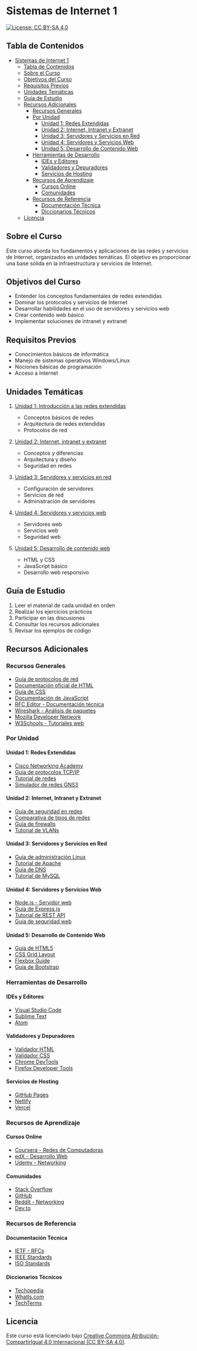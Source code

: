 # Sistemas de Internet 1

[![License: CC BY-SA 4.0](https://img.shields.io/badge/License-CC%20BY--SA%204.0-lightgrey.svg)](https://creativecommons.org/licenses/by-sa/4.0/deed.es)

## Tabla de Contenidos

- [Sistemas de Internet 1](#sistemas-de-internet-1)
  - [Tabla de Contenidos](#tabla-de-contenidos)
  - [Sobre el Curso](#sobre-el-curso)
  - [Objetivos del Curso](#objetivos-del-curso)
  - [Requisitos Previos](#requisitos-previos)
  - [Unidades Temáticas](#unidades-temáticas)
  - [Guía de Estudio](#guía-de-estudio)
  - [Recursos Adicionales](#recursos-adicionales)
    - [Recursos Generales](#recursos-generales)
    - [Por Unidad](#por-unidad)
      - [Unidad 1: Redes Extendidas](#unidad-1-redes-extendidas)
      - [Unidad 2: Internet, Intranet y Extranet](#unidad-2-internet-intranet-y-extranet)
      - [Unidad 3: Servidores y Servicios en Red](#unidad-3-servidores-y-servicios-en-red)
      - [Unidad 4: Servidores y Servicios Web](#unidad-4-servidores-y-servicios-web)
      - [Unidad 5: Desarrollo de Contenido Web](#unidad-5-desarrollo-de-contenido-web)
    - [Herramientas de Desarrollo](#herramientas-de-desarrollo)
      - [IDEs y Editores](#ides-y-editores)
      - [Validadores y Depuradores](#validadores-y-depuradores)
      - [Servicios de Hosting](#servicios-de-hosting)
    - [Recursos de Aprendizaje](#recursos-de-aprendizaje)
      - [Cursos Online](#cursos-online)
      - [Comunidades](#comunidades)
    - [Recursos de Referencia](#recursos-de-referencia)
      - [Documentación Técnica](#documentación-técnica)
      - [Diccionarios Técnicos](#diccionarios-técnicos)
  - [Licencia](#licencia)

## Sobre el Curso

Este curso aborda los fundamentos y aplicaciones de las redes y servicios de Internet, organizados en unidades temáticas. El objetivo es proporcionar una base sólida en la infraestructura y servicios de Internet.

## Objetivos del Curso

- Entender los conceptos fundamentales de redes extendidas
- Dominar los protocolos y servicios de Internet
- Desarrollar habilidades en el uso de servidores y servicios web
- Crear contenido web básico
- Implementar soluciones de intranet y extranet

## Requisitos Previos

- Conocimientos básicos de informática
- Manejo de sistemas operativos Windows/Linux
- Nociones básicas de programación
- Acceso a Internet

## Unidades Temáticas

1. [Unidad 1: Introducción a las redes extendidas](./Unidad_1_Introduccion_a_las_redes_extendidas)
   - Conceptos básicos de redes
   - Arquitectura de redes extendidas
   - Protocolos de red

2. [Unidad 2: Internet, intranet y extranet](./Unidad_2_Internet_intranet_y_extranet)
   - Conceptos y diferencias
   - Arquitectura y diseño
   - Seguridad en redes

3. [Unidad 3: Servidores y servicios en red](./Unidad_3_Servidores_y_servicios_en_red)
   - Configuración de servidores
   - Servicios de red
   - Administración de servidores

4. [Unidad 4: Servidores y servicios web](./Unidad_4_Servidores_y_servicios_web)
   - Servidores web
   - Servicios web
   - Seguridad web

5. [Unidad 5: Desarrollo de contenido web](./Unidad_5_Desarrollo_de_contenido_web)
   - HTML y CSS
   - JavaScript básico
   - Desarrollo web responsivo

## Guía de Estudio

1. Leer el material de cada unidad en orden
2. Realizar los ejercicios prácticos
3. Participar en las discusiones
4. Consultar los recursos adicionales
5. Revisar los ejemplos de código

## Recursos Adicionales

### Recursos Generales

- [Guía de protocolos de red](https://es.wikipedia.org/wiki/Protocolo_de_red)
- [Documentación oficial de HTML](https://developer.mozilla.org/es/docs/Web/HTML)
- [Guía de CSS](https://developer.mozilla.org/es/docs/Web/CSS)
- [Documentación de JavaScript](https://developer.mozilla.org/es/docs/Web/JavaScript)
- [RFC Editor - Documentación técnica](https://www.rfc-editor.org/)
- [Wireshark - Análisis de paquetes](https://www.wireshark.org/)
- [Mozilla Developer Network](https://developer.mozilla.org/es/)
- [W3Schools - Tutoriales web](https://www.w3schools.com/)

### Por Unidad

#### Unidad 1: Redes Extendidas
- [Cisco Networking Academy](https://www.netacad.com/)
- [Guía de protocolos TCP/IP](https://www.tcpipguide.com/free/)
- [Tutorial de redes](https://www.geeksforgeeks.org/computer-network-tutorials/)
- [Simulador de redes GNS3](https://www.gns3.com/)

#### Unidad 2: Internet, Intranet y Extranet
- [Guía de seguridad en redes](https://www.sans.org/reading-room/whitepapers/networks/)
- [Comparativa de tipos de redes](https://www.geeksforgeeks.org/difference-between-internet-intranet-and-extranet/)
- [Guía de firewalls](https://www.cisco.com/c/es_mx/support/docs/security/asa-5500-x-series-next-generation-firewalls/116046-configure-firewall-00.html)
- [Tutorial de VLANs](https://www.geeksforgeeks.org/vlan-virtual-local-area-network/)

#### Unidad 3: Servidores y Servicios en Red
- [Guía de administración Linux](https://www.tldp.org/)
- [Tutorial de Apache](https://httpd.apache.org/docs/)
- [Guía de DNS](https://www.cloudflare.com/learning/dns/dns-records/dns-record-types/)
- [Tutorial de MySQL](https://dev.mysql.com/doc/)

#### Unidad 4: Servidores y Servicios Web
- [Node.js - Servidor web](https://nodejs.org/es/)
- [Guía de Express.js](https://expressjs.com/es/)
- [Tutorial de REST API](https://restfulapi.net/)
- [Guía de seguridad web](https://owasp.org/www-project-top-ten/)

#### Unidad 5: Desarrollo de Contenido Web
- [Guía de HTML5](https://html.spec.whatwg.org/multipage/)
- [CSS Grid Layout](https://css-tricks.com/snippets/css/complete-guide-grid/)
- [Flexbox Guide](https://css-tricks.com/snippets/css/a-guide-to-flexbox/)
- [Guía de Bootstrap](https://getbootstrap.com/docs/5.3/getting-started/introduction/)

### Herramientas de Desarrollo

#### IDEs y Editores
- [Visual Studio Code](https://code.visualstudio.com/)
- [Sublime Text](https://www.sublimetext.com/)
- [Atom](https://atom.io/)

#### Validadores y Depuradores
- [Validador HTML](https://validator.w3.org/)
- [Validador CSS](https://jigsaw.w3.org/css-validator/)
- [Chrome DevTools](https://developers.google.com/web/tools/chrome-devtools)
- [Firefox Developer Tools](https://firefox-source-docs.mozilla.org/devtools-user/)

#### Servicios de Hosting
- [GitHub Pages](https://pages.github.com/)
- [Netlify](https://www.netlify.com/)
- [Vercel](https://vercel.com/)

### Recursos de Aprendizaje

#### Cursos Online
- [Coursera - Redes de Computadoras](https://www.coursera.org/courses?query=computer%20networks)
- [edX - Desarrollo Web](https://www.edx.org/learn/web-development)
- [Udemy - Networking](https://www.udemy.com/topic/networking/)

#### Comunidades
- [Stack Overflow](https://stackoverflow.com/)
- [GitHub](https://github.com/)
- [Reddit - Networking](https://www.reddit.com/r/networking/)
- [Dev.to](https://dev.to/)

### Recursos de Referencia

#### Documentación Técnica
- [IETF - RFCs](https://www.ietf.org/standards/rfcs/)
- [IEEE Standards](https://standards.ieee.org/)
- [ISO Standards](https://www.iso.org/standards.html)

#### Diccionarios Técnicos
- [Techopedia](https://www.techopedia.com/)
- [WhatIs.com](https://whatis.techtarget.com/)
- [TechTerms](https://techterms.com/)

## Licencia

Este curso está licenciado bajo [Creative Commons Atribución-CompartirIgual 4.0 Internacional (CC BY-SA 4.0)](https://creativecommons.org/licenses/by-sa/4.0/deed.es).